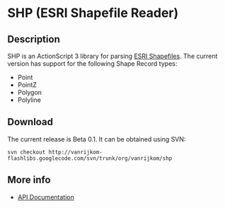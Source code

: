 # SHP (ESRI Shapefile Reader) #

## Description ##

SHP is an ActionScript 3 library for parsing [ESRI Shapefiles](http://en.wikipedia.org/wiki/Shapefile). The current version has support for the following Shape Record types:

  * Point
  * PointZ
  * Polygon
  * Polyline

## Download ##

The current release is Beta 0.1. It can be obtained using SVN:

`svn checkout http://vanrijkom-flashlibs.googlecode.com/svn/trunk/org/vanrijkom/shp`

## More info ##

  * [API Documentation](http://vanrijkom.org/shp/index.html)
